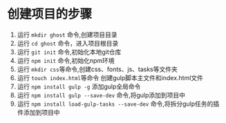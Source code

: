 # 创建项目的步骤

1. 运行 `mkdir ghost` 命令,创建项目目录
1. 运行 `cd ghost` 命令，进入项目根目录
1. 运行 `git init` 命令,初始化本地git仓库
1. 运行 `npm init` 命令,初始化npm环境
1. 运行 `mkdir css`等命令,创建css、fonts、js、tasks等文件夹
1. 运行 `touch index.html`等命令 创建gulp脚本主文件和index.html文件
1. 运行 `npm install gulp -g` 添加gulp全局命令
1. 运行 `npm install gulp --save-dev` 命令,将gulp添加到项目中
1. 运行 `npm install load-gulp-tasks --save-dev` 命令,将拆分gulp任务的插件添加到项目中
